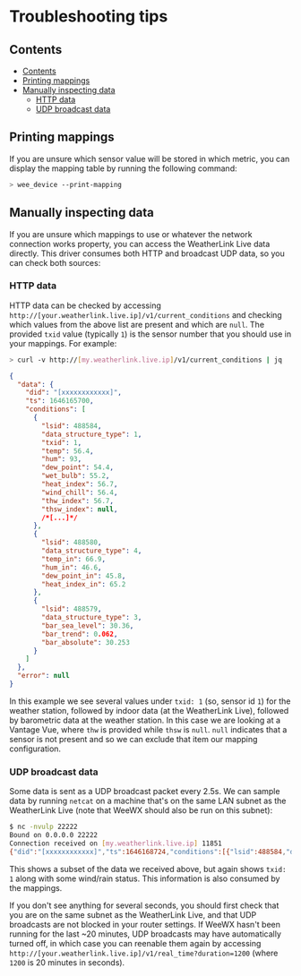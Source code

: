 # Troubleshooting tips

## Contents

- [Contents](#contents)
- [Printing mappings](#printing-mappings)
- [Manually inspecting data](#manually-inspecting-data)
  - [HTTP data](#http-data)
  - [UDP broadcast data](#udp-broadcast-data)


## Printing mappings

If you are unsure which sensor value will be stored in which metric, you can display the mapping table by running the following command:

```sh
> wee_device --print-mapping
```

## Manually inspecting data

If you are unsure which mappings to use or whatever the network connection works property, you can access the WeatherLink Live data directly. This driver consumes both HTTP and broadcast UDP data, so you can check both sources:

### HTTP data

HTTP data can be checked by accessing `http://[your.weatherlink.live.ip]/v1/current_conditions` and checking which values from the above list are present and which are `null`. The provided `txid` value (typically `1`) is the sensor number that you should use in your mappings. For example:

```sh
> curl -v http://[my.weatherlink.live.ip]/v1/current_conditions | jq
```
```json
{
  "data": {
    "did": "[xxxxxxxxxxxx]",
    "ts": 1646165700,
    "conditions": [
      {
        "lsid": 488584,
        "data_structure_type": 1,
        "txid": 1,
        "temp": 56.4,
        "hum": 93,
        "dew_point": 54.4,
        "wet_bulb": 55.2,
        "heat_index": 56.7,
        "wind_chill": 56.4,
        "thw_index": 56.7,
        "thsw_index": null,
        /*[...]*/
      },
      {
        "lsid": 488580,
        "data_structure_type": 4,
        "temp_in": 66.9,
        "hum_in": 46.6,
        "dew_point_in": 45.8,
        "heat_index_in": 65.2
      },
      {
        "lsid": 488579,
        "data_structure_type": 3,
        "bar_sea_level": 30.36,
        "bar_trend": 0.062,
        "bar_absolute": 30.253
      }
    ]
  },
  "error": null
}
```

In this example we see several values under `txid: 1` (so, sensor id `1`) for the weather station, followed by indoor data (at the WeatherLink Live), followed by barometric data at the weather station. In this case we are looking at a Vantage Vue, where `thw` is provided while `thsw` is `null`. `null` indicates that a sensor is not present and so we can exclude that item our mapping configuration.

### UDP broadcast data

Some data is sent as a UDP broadcast packet every 2.5s. We can sample data by running `netcat` on a machine that's on the same LAN subnet as the WeatherLink Live (note that WeeWX should also be run on this subnet):

```bash
$ nc -nvulp 22222
Bound on 0.0.0.0 22222
Connection received on [my.weatherlink.live.ip] 11851
{"did":"[xxxxxxxxxxxx]","ts":1646168724,"conditions":[{"lsid":488584,"data_structure_type":1,"txid":1,"wind_speed_last":1.43,"wind_dir_last":183,"rain_size":1,"rain_rate_last":0,"rain_15_min":0,"rain_60_min":2,"rain_24_hr":4,"rain_storm":4,"rain_storm_start_at":1646162220,"rainfall_daily":4,"rainfall_monthly":4,"rainfall_year":1039,"wind_speed_hi_last_10_min":5.00,"wind_dir_at_hi_speed_last_10_min":247}]}
```

This shows a subset of the data we received above, but again shows `txid: 1` along with some wind/rain status. This information is also consumed by the mappings.

If you don't see anything for several seconds, you should first check that you are on the same subnet as the WeatherLink Live, and that UDP broadcasts are not blocked in your router settings. If WeeWX hasn't been running for the last ~20 minutes, UDP broadcasts may have automatically turned off, in which case you can reenable them again by accessing `http://[your.weatherlink.live.ip]/v1/real_time?duration=1200` (where `1200` is 20 minutes in seconds).
